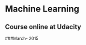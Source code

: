 Machine Learning
===================
Course online at Udacity
------------------------
###March- 2015
